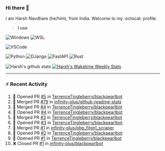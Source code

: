 ### Hi there 👋

I am Harsh Navdhare (he/him), from India. Welcome to my :octocat: profile.

> **I use**

![Windows](https://img.shields.io/badge/Windows-4A4A55?style=for-the-badge&logo=windows11&logoColor=0078D4 "Windows 11")    ![WSL](https://img.shields.io/badge/WSL-4A4A55?style=for-the-badge&logo=ubuntu&logoColor=E95420)

![VSCode](https://img.shields.io/badge/VSCode-4A4A55?style=for-the-badge&logo=visualstudiocode&logoColor=007ACC "Visual Studio Code")

![Python](https://img.shields.io/badge/Python-4A4A55?style=for-the-badge&logo=Python&logoColor=#3776AB "Python")    ![DJango](https://img.shields.io/badge/Django-4A4A55?style=for-the-badge&logo=django&logoColor=092E20 "DJango")    ![FastAPI](https://img.shields.io/badge/FastAPI-4A4A55?style=for-the-badge&logo=fastapi&logoColor=009688 "FastAPI")    ![Rust](https://img.shields.io/badge/Rust-4A4A55?style=for-the-badge&logo=rust&logoColor=000000 "Rust")

<p align="center>
<a href="https://github.com/infinity-plus/github-readme-stats">
  <img align="center" src="https://github-readme-stats-infinity-plus.vercel.app/api?username=infinity-plus&show_icons=true&count_private=true&theme=dark&bg_color=00000000", alt="Harsh's github stats" />
</a>
<a href="https://wakatime.com/@infinity_plus">
  <img align="center" src="https://github-readme-stats-infinity-plus.vercel.app/api/wakatime?username=infinity_plus&theme=dark&custom_title=Wakatime%20Weekly%20Stats&bg_color=00000000&layout=compact", alt="Harsh's Wakatime Weekly Stats" />
</a>
</p>

<hr>

### :zap: Recent Activity

<!--START_SECTION:activity-->
01. 💪 Opened PR [#5](https://github.com/TerrenceTingleberry/blackpearlbot/pull/5) in [TerrenceTingleberry/blackpearlbot](https://github.com/TerrenceTingleberry/blackpearlbot)
02. 🎉 Merged PR [#79](https://github.com/infinity-plus/github-readme-stats/pull/79) in [infinity-plus/github-readme-stats](https://github.com/infinity-plus/github-readme-stats)
03. 🎉 Merged PR [#4](https://github.com/TerrenceTingleberry/blackpearlbot/pull/4) in [TerrenceTingleberry/blackpearlbot](https://github.com/TerrenceTingleberry/blackpearlbot)
04. 💪 Opened PR [#4](https://github.com/TerrenceTingleberry/blackpearlbot/pull/4) in [TerrenceTingleberry/blackpearlbot](https://github.com/TerrenceTingleberry/blackpearlbot)
05. 🎉 Merged PR [#3](https://github.com/TerrenceTingleberry/blackpearlbot/pull/3) in [TerrenceTingleberry/blackpearlbot](https://github.com/TerrenceTingleberry/blackpearlbot)
06. 💪 Opened PR [#3](https://github.com/TerrenceTingleberry/blackpearlbot/pull/3) in [TerrenceTingleberry/blackpearlbot](https://github.com/TerrenceTingleberry/blackpearlbot)
07. 🎉 Merged PR [#1](https://github.com/infinity-plus/pbp_fitgirl_scraper/pull/1) in [infinity-plus/pbp_fitgirl_scraper](https://github.com/infinity-plus/pbp_fitgirl_scraper)
08. 💪 Opened PR [#2](https://github.com/TerrenceTingleberry/blackpearlbot/pull/2) in [TerrenceTingleberry/blackpearlbot](https://github.com/TerrenceTingleberry/blackpearlbot)
09. 💪 Opened PR [#1](https://github.com/TerrenceTingleberry/blackpearlbot/pull/1) in [TerrenceTingleberry/blackpearlbot](https://github.com/TerrenceTingleberry/blackpearlbot)
10. ❌ Closed PR [#1](https://github.com/infinity-plus/blackpearlbot/pull/1) in [infinity-plus/blackpearlbot](https://github.com/infinity-plus/blackpearlbot)
<!--END_SECTION:activity-->
